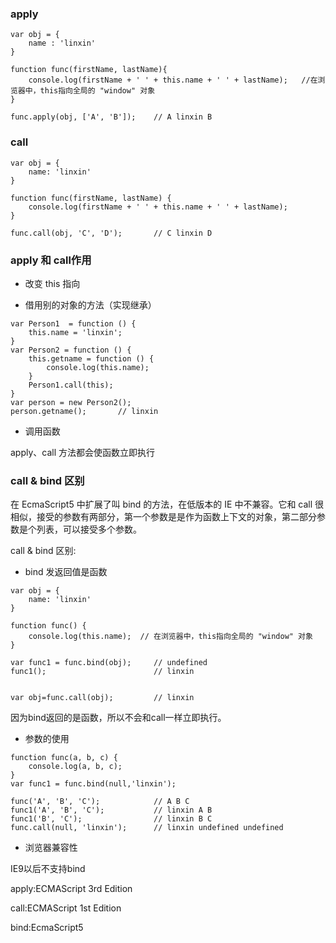 ### apply
```
var obj = {
    name : 'linxin'
}

function func(firstName, lastName){
    console.log(firstName + ' ' + this.name + ' ' + lastName);   //在浏览器中，this指向全局的 "window" 对象
}

func.apply(obj, ['A', 'B']);    // A linxin B
```

### call
```
var obj = {
    name: 'linxin'
}

function func(firstName, lastName) {
    console.log(firstName + ' ' + this.name + ' ' + lastName);
}

func.call(obj, 'C', 'D');       // C linxin D
```

### apply 和 call作用
* 改变 this 指向

* 借用别的对象的方法（实现继承）
```
var Person1  = function () {
    this.name = 'linxin';
}
var Person2 = function () {
    this.getname = function () {
        console.log(this.name);
    }
    Person1.call(this);
}
var person = new Person2();
person.getname();       // linxin
```

* 调用函数

apply、call 方法都会使函数立即执行

### call & bind 区别

在 EcmaScript5 中扩展了叫 bind 的方法，在低版本的 IE 中不兼容。它和 call 很相似，接受的参数有两部分，第一个参数是是作为函数上下文的对象，第二部分参数是个列表，可以接受多个参数。

call & bind 区别:
* bind 发返回值是函数

```
var obj = {
    name: 'linxin'
}

function func() {
    console.log(this.name);  // 在浏览器中，this指向全局的 "window" 对象
}

var func1 = func.bind(obj);     // undefined
func1();                        // linxin


var obj=func.call(obj);         // linxin

```
因为bind返回的是函数，所以不会和call一样立即执行。

* 参数的使用
```
function func(a, b, c) {
    console.log(a, b, c);
}
var func1 = func.bind(null,'linxin');

func('A', 'B', 'C');            // A B C
func1('A', 'B', 'C');           // linxin A B
func1('B', 'C');                // linxin B C
func.call(null, 'linxin');      // linxin undefined undefined
```

* 浏览器兼容性

IE9以后不支持bind

apply:ECMAScript 3rd Edition

call:ECMAScript 1st Edition

bind:EcmaScript5